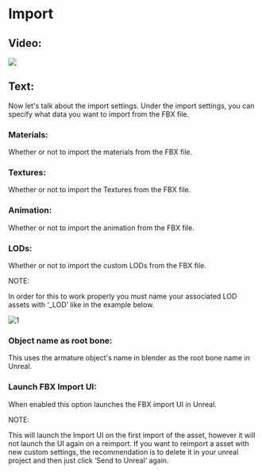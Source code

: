 # Import
## Video:
[![](https://blender-tools-documentation.s3.amazonaws.com/send-to-unreal/videos/thumbnails/import.png)](https://www.youtube.com/watch?v=MAHPBJdQHCQ&list=PLZlv_N0_O1gZfQaN9qXynWllL7bzX8H3t&index=7)

## Text:

Now let's talk about the import settings. Under the import settings, you can specify what data you want to import from the FBX file.


### Materials:

Whether or not to import the materials from the FBX file.


### Textures:

Whether or not to import the Textures from the FBX file.


### Animation:

Whether or not to import the animation from the FBX file.


### LODs:

Whether or not to import the custom LODs from the FBX file.


NOTE:

In order for this to work properly you must name your associated LOD assets with ‘_LOD<number>’ like in the example below.

![1](https://blender-tools-documentation.s3.amazonaws.com/send-to-unreal/images/import/1.png)


### Object name as root bone:

This uses the armature object's name in blender as the root bone name in Unreal.


### Launch FBX Import UI:

When enabled this option launches the FBX import UI in Unreal.


NOTE:

This will launch the Import UI on the first import of the asset, however it will not launch the UI again on a reimport. If you want to reimport a asset with new custom settings, the recommendation is to delete it in your unreal project and then just click ‘Send to Unreal’ again.